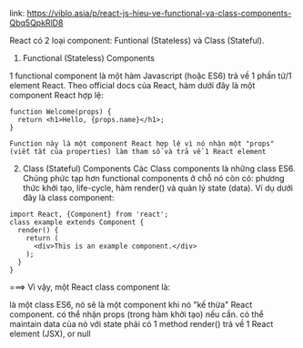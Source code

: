 link: https://viblo.asia/p/react-js-hieu-ve-functional-va-class-components-Qbq5QpkRlD8

React có 2 loại component: Funtional (Stateless) và Class (Stateful).

1. Functional (Stateless) Components

1 functional component là một hàm Javascript (hoặc ES6) trả về 1 phần tử/1 element React. Theo official docs của React, hàm dưới đây là một component React hợp lệ:
```
function Welcome(props) {
  return <h1>Hello, {props.name}</h1>;
}
```
```
Function này là một component React hợp lệ vì nó nhận một "props" (viết tắt của properties) làm tham số và trả về 1 React element 
```

2. Class (Stateful) Components
Các Class components là những class ES6. Chúng phức tạp hơn functional components ở chỗ nó còn có: phương thức khởi tạo, life-cycle, hàm render() và quản lý state (data). Ví dụ dưới đây là class component:

```
import React, {Component} from 'react';
class example extends Component {
  render() {
    return (
      <div>This is an example component.</div>
    );
  }
}
```

===> Vì vậy, một React class component là:

là một class ES6, nó sẽ là một component khi nó "kế thừa" React component.
có thể nhận props (trong hàm khởi tạo) nếu cần.
có thể maintain data của nó với state
phải có 1 method render() trả về 1 React element (JSX), or null